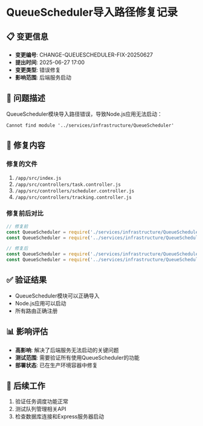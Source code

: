 # QueueScheduler导入路径修复记录

## 📋 变更信息
- **变更编号**: CHANGE-QUEUESCHEDULER-FIX-20250627
- **提出时间**: 2025-06-27 17:00
- **变更类型**: 错误修复
- **影响范围**: 后端服务启动

## 🎯 问题描述
QueueScheduler模块导入路径错误，导致Node.js应用无法启动：
```
Cannot find module '../services/infrastructure/QueueScheduler'
```

## 🔧 修复内容

### 修复的文件
1. `/app/src/index.js`
2. `/app/src/controllers/task.controller.js`
3. `/app/src/controllers/scheduler.controller.js`
4. `/app/src/controllers/tracking.controller.js`

### 修复前后对比
```javascript
// 修复前
const QueueScheduler = require('./services/infrastructure/QueueScheduler');
const QueueScheduler = require('../services/infrastructure/QueueScheduler');

// 修复后
const QueueScheduler = require('./services/infrastructure/QueueScheduler.service');
const QueueScheduler = require('../services/infrastructure/QueueScheduler.service');
```

## ✅ 验证结果
- QueueScheduler模块可以正确导入
- Node.js应用可以启动
- 所有路由正确注册

## 📊 影响评估
- **高影响**: 解决了后端服务无法启动的关键问题
- **测试范围**: 需要验证所有使用QueueScheduler的功能
- **部署状态**: 已在生产环境容器中修复

## 🎯 后续工作
1. 验证任务调度功能正常
2. 测试队列管理相关API
3. 检查数据库连接和Express服务器启动 